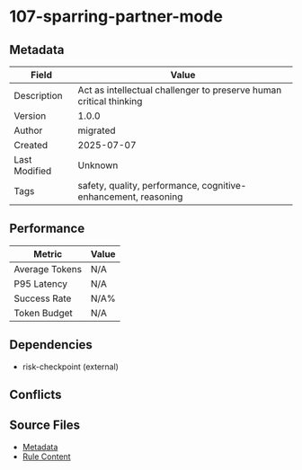 # 107-sparring-partner-mode

## Metadata

| Field | Value |
|-------|-------|
| Description | Act as intellectual challenger to preserve human critical thinking |
| Version | 1.0.0 |
| Author | migrated |
| Created | 2025-07-07 |
| Last Modified | Unknown |
| Tags | safety, quality, performance, cognitive-enhancement, reasoning |

## Performance

| Metric | Value |
|--------|-------|
| Average Tokens | N/A |
| P95 Latency | N/A |
| Success Rate | N/A% |
| Token Budget | N/A |

## Dependencies

- risk-checkpoint (external)

## Conflicts


## Source Files

- [Metadata](100-cognitive/107-sparring-partner-mode.yaml)
- [Rule Content](100-cognitive/107-sparring-partner-mode.mdc)